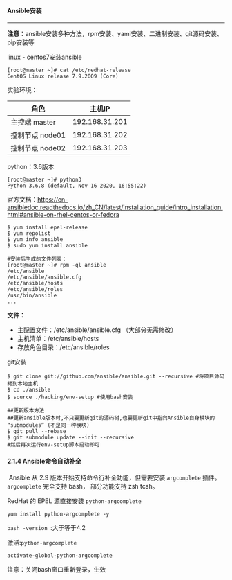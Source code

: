 #### Ansible安装
---
**注意**：ansible安装多种方法，rpm安装、yaml安装、二进制安装、git源码安装、pip安装等

linux - centos7安装ansible

```SH
[root@master ~]# cat /etc/redhat-release
CentOS Linux release 7.9.2009 (Core)
```

实验环境：

| 角色            | 主机IP         |
| --------------- | -------------- |
| 主控端 master   | 192.168.31.201 |
| 控制节点 node01 | 192.168.31.202 |
| 控制节点 node02 | 192.168.31.203 |

python：3.6版本

```SH
[root@master ~]# python3
Python 3.6.8 (default, Nov 16 2020, 16:55:22)
```



官方文档：https://cn-ansibledoc.readthedocs.io/zh_CN/latest/installation_guide/intro_installation.html#ansible-on-rhel-centos-or-fedora

```SH
$ yum install epel-release
$ yum repolist
$ yum info ansible
$ sudo yum install ansible

#安装后生成的文件列表：
[root@master ~]# rpm -ql ansible
/etc/ansible
/etc/ansible/ansible.cfg
/etc/ansible/hosts
/etc/ansible/roles
/usr/bin/ansible
...
```

**文件：**

+ 主配置文件：/etc/ansible/ansible.cfg （大部分无需修改）
+ 主机清单：/etc/ansible/hosts
+ 存放角色目录：/etc/ansible/roles

git安装

```SH
$ git clone git://github.com/ansible/ansible.git --recursive #将项目源码拷到本地主机
$ cd ./ansible
$ source ./hacking/env-setup #使用bash安装

##更新版本方法
##更新ansible版本时,不只要更新git的源码树,也要更新git中指向Ansible自身模块的 “submodules” (不是同一种模块)
$ git pull --rebase
$ git submodule update --init --recursive
#然后再次运行env-setup脚本启动即可
```

#### 2.1.4 Ansible命令自动补全 ####

​	Ansible 从 2.9 版本开始支持命令行补全功能，但需要安装 `argcomplete` 插件。 `argcomplete` 完全支持 bash， 部分功能支持 zsh tcsh。

RedHat 的 EPEL 源直接安装 `python-argcomplete`

```SH
yum install python-argcomplete -y
```

`bash -version `:大于等于4.2

激活:`python-argcomplete`

```SH
activate-global-python-argcomplete
```

注意：关闭bash窗口重新登录，生效

